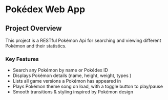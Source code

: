 # Pokédex Web App

## Project Overview
This project is a RESTful Pokémon Api for searching and viewing different Pokémon and their statistics.

### Key Features
- Search any Pokémon by name or Pokédex ID
- Displays Pokémon details (name, height, weight, types )
- Lists all game versions a Pokémon has appeared in
- Plays Pokémon theme song on load, with a toggle button to play/pause
- Smooth transitions & styling inspired by Pokémon design
